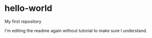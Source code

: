 # hello-world
My first repository

I'm editing the readme again without tutorial to make sure I understand.
